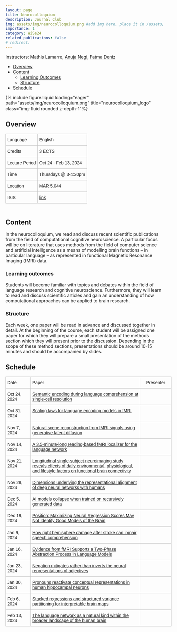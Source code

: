 ```yaml
---
layout: page
title: Neurocolloquium
description: Journal Club
img: assets/img/neurocolloquium.png #add img here, place it in /assets/img/
importance: 1
category: WiSe24
related_publications: false
# redirect:
---
```


Instructors: Mathis Lamarre, [Anuja Negi](https://anujanegi.me/), [Fatma Deniz](https://www.fatmanet.com/)

- [Overview](#overview)
- [Content](#content)
  - [Learning Outcomes](#learning-outcomes)
  - [Structure](#structure)
- [Schedule](#schedule)

<div class="row">
    <div class="col-sm mt-3 mt-md-0">
        {% include figure.liquid loading="eager" path="assets/img/neurocolloquium.png" title="neurocolloquium_logo" class="img-fluid rounded z-depth-1"%}
    </div>
</div>

## Overview

<style type="text/css">
.tg  {border-collapse:collapse;border-spacing:0;margin:0px auto;}
.tg td{border-color:black;border-style:solid;border-width:1px;font-family:Arial, sans-serif;font-size:14px;
  overflow:hidden;padding:10px 5px;word-break:normal;}
.tg th{border-color:black;border-style:solid;border-width:1px;font-family:Arial, sans-serif;font-size:14px;
  font-weight:normal;overflow:hidden;padding:10px 5px;word-break:normal;}
.tg .tg-wo29{border-color:#c0c0c0;text-align:left;vertical-align:top}
</style>
<table class="tg" style="undefined;table-layout: fixed; width: 750px">
<!-- <colgroup>
<col style="width: 204px">
<col style="width: 675px">
</colgroup> -->
<tbody>
  <tr>
    <td class="tg-wo29"><span style="font-weight:400;font-style:normal;text-decoration:none;background-color:transparent">Language</span></td>
    <td class="tg-wo29">English</td>
  </tr>
  <tr>
    <td class="tg-wo29">Credits</td>
    <td class="tg-wo29">3 ECTS</td>
  </tr>
  <tr>
    <td class="tg-wo29">Lecture Period</td>
    <td class="tg-wo29">Oct 24 - Feb 13, 2024</td>
  </tr>
  <tr>
    <td class="tg-wo29">Time</td>
    <td class="tg-wo29">Thursdays @ 3-4:30pm</td>
  </tr>
  <tr>
    <td class="tg-wo29">Location</td>
    <td class="tg-wo29"><a href="https://maps.app.goo.gl/MhXJw12oPjEhnDbt6" target="_blank" rel="noopener noreferrer">MAR 5.044</a></td>
  </tr>
  <tr>
    <td class="tg-wo29">ISIS</td>
    <td class="tg-wo29"><a href="https://isis.tu-berlin.de/course/view.php?id=39040" target="_blank" rel="noopener noreferrer">link</a></td>
  </tr>
</tbody>
</table>
<br>

## Content

In the neurocolloquium, we read and discuss recent scientific publications from the field of computational cognitive neuroscience.
A particular focus will be on literature that uses methods from the field of computer science and artificial intelligence as a means of modelling brain functions – in particular language – as represented in functional Magnetic Resonance Imaging (fMRI) data.

### Learning outcomes

Students will become familiar with topics and debates within the field of language research and cognitive neuroscience.
Furthermore, they will learn to read and discuss scientific articles and gain an understanding of how computational approaches can be applied to brain research.

### Structure

Each week, one paper will be read in advance and discussed together in detail.
At the beginning of the course, each student will be assigned one paper for which they will prepare a small presentation of the methods section which they will present prior to the discussion.
Depending in the scope of these method sections, presentations should be around 10-15 minutes and should be accompanied by slides.

## Schedule

<style type="text/css">
.tg  {border-collapse:collapse;border-spacing:0;margin:0px auto;}
.tg td{border-color:black;border-style:solid;border-width:1px;font-family:Arial, sans-serif;font-size:14px;
  overflow:hidden;padding:10px 5px;word-break:normal;}
.tg th{border-color:black;border-style:solid;border-width:1px;font-family:Arial, sans-serif;font-size:14px;
  font-weight:normal;overflow:hidden;padding:10px 5px;word-break:normal;}
.tg .tg-wo29{border-color:#c0c0c0;text-align:left;vertical-align:top}
.tg .tg-fzdr{border-color:#c0c0c0;text-align:center;vertical-align:top}
</style>
<table class="tg" style="undefined;table-layout: fixed; width: 750px">
<colgroup>
<col style="width: 80px">
<col style="width: 350px">
<col style="width: 100px">
</colgroup>
<tbody>
  <tr>
    <td class="tg-wo29">Date</td>
    <td class="tg-wo29">Paper</td>
    <td class="tg-fzdr">Presenter</td>
  </tr>
  <tr>
    <td class="tg-wo29">Oct 24, 2024</td>
    <td class="tg-wo29"><a href="https://www.nature.com/articles/s41586-024-07643-2" target="_blank" rel="noopener noreferrer">Semantic encoding during language comprehension at single-cell resolution</a></td>
    <td class="tg-fzdr"> </td>
  </tr>
  <tr>
    <td class="tg-wo29">Oct 31, 2024</td>
    <td class="tg-wo29"><a href="https://proceedings.neurips.cc/paper_files/paper/2023/hash/4533e4a352440a32558c1c227602c323-Abstract-Conference.html" target="_blank" rel="noopener noreferrer">Scaling laws for language encoding models in fMRI</a></td>
    <td class="tg-fzdr"> </td>
  </tr>
  <tr>
    <td class="tg-wo29">Nov 7, 2024</td>
    <td class="tg-wo29"><a href="https://www.nature.com/articles/s41598-023-42891-8" target="_blank" rel="noopener noreferrer">Natural scene reconstruction from fMRI signals using generative latent diffusion</a></td>
    <td class="tg-fzdr"> </td>
  </tr>
  <tr>
    <td class="tg-wo29">Nov 14, 2024</td>
    <td class="tg-wo29"><a href="https://www.biorxiv.org/content/10.1101/2024.07.02.601683v1" target="_blank" rel="noopener noreferrer">A 3.5-minute-long reading-based fMRI localizer for the language network</a></td>
    <td class="tg-fzdr"> </td>
  </tr>
  <tr>
    <td class="tg-wo29">Nov 21, 2024</td>
    <td class="tg-wo29"><a href="https://journals.plos.org/plosbiology/article?id=10.1371/journal.pbio.3002797" target="_blank" rel="noopener noreferrer">Longitudinal single-subject neuroimaging study reveals effects of daily environmental, physiological, and lifestyle factors on functional brain connectivity</a></td>
    <td class="tg-fzdr"> </td>
  </tr>
  <tr>
    <td class="tg-wo29">Nov 28, 2024</td>
    <td class="tg-wo29"><a href="https://arxiv.org/abs/2406.19087?s=09" target="_blank" rel="noopener noreferrer">Dimensions underlying the representational alignment of deep neural networks with humans</a></td>
    <td class="tg-fzdr"> </td>
  </tr>
  <tr>
    <td class="tg-wo29">Dec 5, 2024</td>
    <td class="tg-wo29"><a href="https://www.nature.com/articles/s41586-024-07566-y" target="_blank" rel="noopener noreferrer">AI models collapse when trained on recursively generated data</a></td>
    <td class="tg-fzdr"> </td>
  </tr>
  <tr>
    <td class="tg-wo29">Dec 19, 2024</td>
    <td class="tg-wo29"><a href="https://openreview.net/pdf?id=vbtj05J68r" target="_blank" rel="noopener noreferrer">Position: Maximizing Neural Regression Scores May
Not Identify Good Models of the Brain</a></td>
    <td class="tg-fzdr"> </td>
  </tr>
  <tr>
    <td class="tg-wo29">Jan 9, 2024</td>
    <td class="tg-wo29"><a href="https://www.ncbi.nlm.nih.gov/pmc/articles/PMC6262220/" target="_blank" rel="noopener noreferrer">How right hemisphere damage after stroke can impair speech comprehension</a></td>
    <td class="tg-fzdr"> </td>
  </tr>
  <tr>
    <td class="tg-wo29">Jan 16, 2024</td>
    <td class="tg-wo29"><a href="https://arxiv.org/pdf/2409.05771" target="_blank" rel="noopener noreferrer">Evidence from fMRI Supports a Two-Phase
Abstraction Process in Language Models</a></td>
    <td class="tg-fzdr"> </td>
  </tr>
  <tr>
    <td class="tg-wo29">Jan 23, 2024</td>
    <td class="tg-wo29"><a href="https://journals.plos.org/plosbiology/article?id=10.1371/journal.pbio.3002622" target="_blank" rel="noopener noreferrer">Negation mitigates rather than inverts the neural representations of adjectives</a></td>
    <td class="tg-fzdr"> </td>
  </tr>
  <tr>
    <td class="tg-wo29">Jan 30, 2024</td>
    <td class="tg-wo29"><a href="https://www.biorxiv.org/content/10.1101/2024.06.23.600044v2" target="_blank" rel="noopener noreferrer">Pronouns reactivate conceptual representations in human hippocampal neurons</a></td>
    <td class="tg-fzdr"> </td>
  </tr>
  <tr>
    <td class="tg-wo29">Feb 6, 2024</td>
    <td class="tg-wo29"><a href="https://www.sciencedirect.com/science/article/pii/S1053811924002696" target="_blank" rel="noopener noreferrer">Stacked regressions and structured variance partitioning for interpretable brain maps</a></td>
    <td class="tg-fzdr"> </td>
  </tr>
  <tr>
    <td class="tg-wo29">Feb 13, 2024</td>
    <td class="tg-wo29"><a href="https://www.nature.com/articles/s41583-024-00802-4.epdf?sharing_token=iAQ56MsbMFkBzzJz6Bsx3dRgN0jAjWel9jnR3ZoTv0P7eT-pnyc10ZCsQi0HgiFIs_FKMK4ze-ilFT6Hg68mJm-VK_l9DTQqcQ8ZNOZSZeVGbZxsfQgPxKHLIGdTIbnHQFALU7g-yPRCqele7F3WKUlagKX4fXKbB1_6AFC2wgk%3D" target="_blank" rel="noopener noreferrer">The language network as a natural kind within the broader landscape of the human brain</a></td>
    <td class="tg-fzdr"> </td>
  </tr>
  
</tbody>
</table>
<br>

